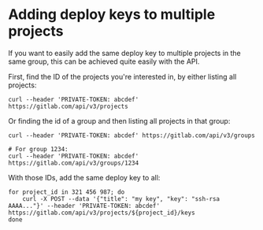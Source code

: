 # Adding deploy keys to multiple projects

If you want to easily add the same deploy key to multiple projects in the same group, this can be achieved quite easily with the API.

First, find the ID of the projects you're interested in, by either listing all projects:

```
curl --header 'PRIVATE-TOKEN: abcdef' https://gitlab.com/api/v3/projects
```

Or finding the id of a group and then listing all projects in that group:

```
curl --header 'PRIVATE-TOKEN: abcdef' https://gitlab.com/api/v3/groups

# For group 1234:
curl --header 'PRIVATE-TOKEN: abcdef' https://gitlab.com/api/v3/groups/1234
```

With those IDs, add the same deploy key to all:
```
for project_id in 321 456 987; do
    curl -X POST --data '{"title": "my key", "key": "ssh-rsa AAAA..."}' --header 'PRIVATE-TOKEN: abcdef' https://gitlab.com/api/v3/projects/${project_id}/keys
done
```
